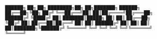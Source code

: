 
██████╗ ██╗   ██╗    ████████╗██╗  ██╗███████╗ ██████╗ 
██╔══██╗╚██╗ ██╔╝    ╚══██╔══╝██║  ██║██╔════╝██╔═══██╗
██████╔╝ ╚████╔╝        ██║   ███████║█████╗  ██║   ██║
██╔══██╗  ╚██╔╝         ██║   ██╔══██║██╔══╝  ██║   ██║
██████╔╝   ██║          ██║   ██║  ██║███████╗╚██████╔╝
╚═════╝    ╚═╝          ╚═╝   ╚═╝  ╚═╝╚══════╝ ╚═════╝ 
                                                       
